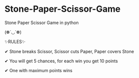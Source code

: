 # Stone-Paper-Scissor-Game

Stone Paper Scissor  Game in python

(❁´◡`❁)

✨RULES✨

✔ Stone breaks Scissor, Scissor cuts Paper, Paper covers Stone

✔ You will get 5 chances, for each win you get 10 points

✔ One with maximum points wins
